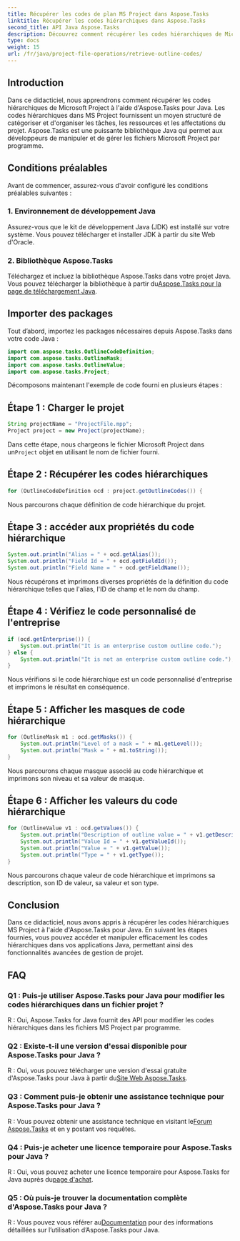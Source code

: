 ```yaml
---
title: Récupérer les codes de plan MS Project dans Aspose.Tasks
linktitle: Récupérer les codes hiérarchiques dans Aspose.Tasks
second_title: API Java Aspose.Tasks
description: Découvrez comment récupérer les codes hiérarchiques de Microsoft Project par programmation à l'aide d'Aspose.Tasks pour Java. Améliorez vos capacités de gestion de projet.
type: docs
weight: 15
url: /fr/java/project-file-operations/retrieve-outline-codes/
---
```

## Introduction
Dans ce didacticiel, nous apprendrons comment récupérer les codes hiérarchiques de Microsoft Project à l'aide d'Aspose.Tasks pour Java. Les codes hiérarchiques dans MS Project fournissent un moyen structuré de catégoriser et d'organiser les tâches, les ressources et les affectations du projet. Aspose.Tasks est une puissante bibliothèque Java qui permet aux développeurs de manipuler et de gérer les fichiers Microsoft Project par programme.
## Conditions préalables
Avant de commencer, assurez-vous d'avoir configuré les conditions préalables suivantes :
### 1. Environnement de développement Java
Assurez-vous que le kit de développement Java (JDK) est installé sur votre système. Vous pouvez télécharger et installer JDK à partir du site Web d'Oracle.
### 2. Bibliothèque Aspose.Tasks
 Téléchargez et incluez la bibliothèque Aspose.Tasks dans votre projet Java. Vous pouvez télécharger la bibliothèque à partir du[Aspose.Tasks pour la page de téléchargement Java](https://releases.aspose.com/tasks/java/).
## Importer des packages
Tout d’abord, importez les packages nécessaires depuis Aspose.Tasks dans votre code Java :
```java
import com.aspose.tasks.OutlineCodeDefinition;
import com.aspose.tasks.OutlineMask;
import com.aspose.tasks.OutlineValue;
import com.aspose.tasks.Project;
```
Décomposons maintenant l'exemple de code fourni en plusieurs étapes :
## Étape 1 : Charger le projet
```java
String projectName = "ProjectFile.mpp";
Project project = new Project(projectName);
```
 Dans cette étape, nous chargeons le fichier Microsoft Project dans un`Project` objet en utilisant le nom de fichier fourni.
## Étape 2 : Récupérer les codes hiérarchiques
```java
for (OutlineCodeDefinition ocd : project.getOutlineCodes()) {
```
Nous parcourons chaque définition de code hiérarchique du projet.
## Étape 3 : accéder aux propriétés du code hiérarchique
```java
System.out.println("Alias = " + ocd.getAlias());
System.out.println("Field Id = " + ocd.getFieldId());
System.out.println("Field Name = " + ocd.getFieldName());
```
Nous récupérons et imprimons diverses propriétés de la définition du code hiérarchique telles que l'alias, l'ID de champ et le nom du champ.
## Étape 4 : Vérifiez le code personnalisé de l'entreprise
```java
if (ocd.getEnterprise()) {
    System.out.println("It is an enterprise custom outline code.");
} else {
    System.out.println("It is not an enterprise custom outline code.");
}
```
Nous vérifions si le code hiérarchique est un code personnalisé d'entreprise et imprimons le résultat en conséquence.
## Étape 5 : Afficher les masques de code hiérarchique
```java
for (OutlineMask m1 : ocd.getMasks()) {
    System.out.println("Level of a mask = " + m1.getLevel());
    System.out.println("Mask = " + m1.toString());
}
```
Nous parcourons chaque masque associé au code hiérarchique et imprimons son niveau et sa valeur de masque.
## Étape 6 : Afficher les valeurs du code hiérarchique
```java
for (OutlineValue v1 : ocd.getValues()) {
    System.out.println("Description of outline value = " + v1.getDescription());
    System.out.println("Value Id = " + v1.getValueId());
    System.out.println("Value = " + v1.getValue());
    System.out.println("Type = " + v1.getType());
}
```
Nous parcourons chaque valeur de code hiérarchique et imprimons sa description, son ID de valeur, sa valeur et son type.
## Conclusion
Dans ce didacticiel, nous avons appris à récupérer les codes hiérarchiques MS Project à l'aide d'Aspose.Tasks pour Java. En suivant les étapes fournies, vous pouvez accéder et manipuler efficacement les codes hiérarchiques dans vos applications Java, permettant ainsi des fonctionnalités avancées de gestion de projet.
## FAQ
### Q1 : Puis-je utiliser Aspose.Tasks pour Java pour modifier les codes hiérarchiques dans un fichier projet ?
R : Oui, Aspose.Tasks for Java fournit des API pour modifier les codes hiérarchiques dans les fichiers MS Project par programme.
### Q2 : Existe-t-il une version d'essai disponible pour Aspose.Tasks pour Java ?
 R : Oui, vous pouvez télécharger une version d'essai gratuite d'Aspose.Tasks pour Java à partir du[Site Web Aspose.Tasks](https://releases.aspose.com/).
### Q3 : Comment puis-je obtenir une assistance technique pour Aspose.Tasks pour Java ?
 R : Vous pouvez obtenir une assistance technique en visitant le[Forum Aspose.Tasks](https://forum.aspose.com/c/tasks/15) et en y postant vos requêtes.
### Q4 : Puis-je acheter une licence temporaire pour Aspose.Tasks pour Java ?
 R : Oui, vous pouvez acheter une licence temporaire pour Aspose.Tasks for Java auprès du[page d'achat](https://purchase.aspose.com/temporary-license/).
### Q5 : Où puis-je trouver la documentation complète d'Aspose.Tasks pour Java ?
 R : Vous pouvez vous référer au[Documentation](https://reference.aspose.com/tasks/java/) pour des informations détaillées sur l’utilisation d’Aspose.Tasks pour Java.